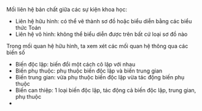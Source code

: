 Mối liên hệ bản chất giữa các sự kiện khoa học:
- Liên hệ hữu hình: có thể vẽ thành sơ đồ hoặc biểu diễn bằng các biểu thức Toán
- Liên hệ vô hình: không thể biểu diễn được trên bất cứ loại sơ đồ nào

Trong mối quan hệ hữu hình, ta xem xét các mối quan hệ thông qua các biến số
- Biến độc lập: biến đổi một cách cô lập với nhau
- Biến phụ thuộc: phụ thuộc biến độc lập và biến trung gian
- Biến trung gian: vừa phụ thuộc biến độc lập vừa tác động biến phụ thuộc
- Biến can thiệp: 1 loại biến độc lập, tác động cả biến độc lập, trung gian, phụ thuộc
- 

